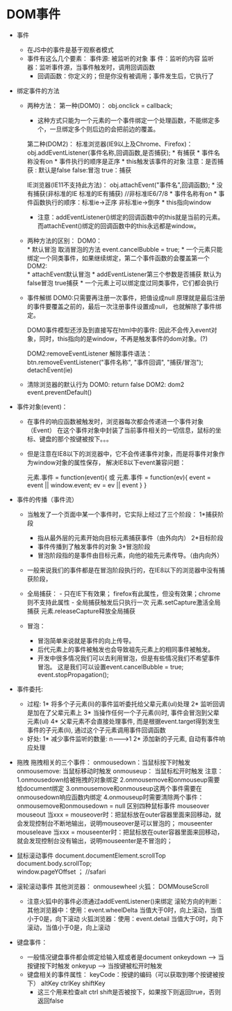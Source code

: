 
# DOM事件	
* 事件
  * 在JS中的事件是基于观察者模式		
  * 事件有这么几个要素：
    事件源: 被监听的对象
    事  件：监听的内容
    监听器：监听事件源，当事件触发时，调用回调函数
      - 回调函数：你定义的；但是你没有被调用；事件发生后，它执行了
  
* 绑定事件的方法
  * 两种方法：
    第一种(DOM0)：
      obj.onclick = callback;
       * 这种方式只能为一个元素的一个事件绑定一个处理函数，不能绑定多个，一旦绑定多个则后边的会把前边的覆盖。
       
    第二种(DOM2)：
      标准浏览器(IE9以上及Chrome、Firefox)：
        obj.addEventListener(事件名称,回调函数,是否捕获);
          * 有捕获
          * 事件名称没有on
          * 事件执行的顺序是正序
          * this触发该事件的对象
        注意：是否捕获 : 默认是false    false:冒泡 true：捕获
        
      IE浏览器(IE11不支持此方法)：
        obj.attachEvent("事件名",回调函数);
          * 没有捕获(非标准的IE 标准的IE有捕获)					//非标准IE6/7/8
          * 事件名称有on
          * 事件函数执行的顺序：标准ie->正序   非标准ie->倒序
          * this指向window
      
      - 注意：addEventListener()绑定的回调函数中的this就是当前的元素。
          而attachEvent()绑定的回调函数中的this永远都是window。
  
  * 两种方法的区别：
    DOM0：  
        * 默认冒泡
          取消冒泡的方法	event.cancelBubble = true;
        * 一个元素只能绑定一个同类事件，如果继续绑定，第二个事件函数的会覆盖第一个
    DOM2:	
        * attachEvent默认冒泡
        * addEventListener第三个参数是否捕获
          默认为false冒泡
          true捕获
        * 一个元素上可以绑定度过同类事件，它们都会执行
        
      
  
  * 事件解绑
    DOM0:只需要再注册一次事件，把值设成null
        原理就是最后注册的事件要覆盖之前的，最后一次注册事件设置成null，
          也就解除了事件绑定。
          
    DOM0事件模型还涉及到直接写在html中的事件:
        因此不会传入event对象，同时，this指向的是window，不再是触发事件的dom对象。(?)
        
    DOM2:removeEventListener
        解除事件语法：btn.removeEventListener("事件名称", "事件回调", "捕获/冒泡");
       detachEvent(ie)
       
  * 清除浏览器的默认行为
    DOM0:
      return false
    DOM2:
      dom2  event.preventDefault()
      
* 事件对象(event)：
  * 在事件的响应函数被触发时，浏览器每次都会传递进一个事件对象（Event）
    在这个事件对象中封装了当前事件相关的一切信息，鼠标的坐标、键盘的那个按键被按下。。。
  
  * 但是注意在IE8以下的浏览器中，它不会传递事件对象，而是将事件对象作为window对象的属性保存，
    解决IE8以下event兼容问题：
  
    元素.事件 = function(event){				或		元素.事件 = function(ev){
      event = event || window.event;						ev = ev || event
    }													}

* 事件的传播（事件流）
  * 当触发了一个页面中某一个事件时，它实际上经过了三个阶段：
    1*捕获阶段
      - 指从最外层的元素开始向目标元素捕获事件（由外向内）
    2*目标阶段
      - 事件传播到了触发事件的对象
    3*冒泡阶段
      - 冒泡阶段指的是事件由目标元素，向他的祖先元素传导。（由内向外）
  * 一般来说我们的事件都是在冒泡阶段执行的，在IE8以下的浏览器中没有捕获阶段，
    
  
  * 全局捕获：
        - 只在IE下有效果；
          firefox有此属性，但没有效果；chrome则不支持此属性
        - 全局捕获触发后只执行一次
          元素.setCapture激活全局捕获
          元素.releaseCapture释放全局捕获
        
  * 冒泡：
    * 冒泡简单来说就是事件的向上传导。
    * 后代元素上的事件被触发也会导致祖先元素上的相同事件被触发。
    * 开发中很多情况我们可以去利用冒泡，但是有些情况我们不希望事件冒泡。
      这是我们可以设置event.cancelBubble = true;
              event.stopPropagation();
  
* 事件委托:
  * 过程:
    1* 将多个子元素(li)的事件监听委托给父辈元素(ul)处理
    2* 监听回调是加在了父辈元素上
    3* 当操作任何一个子元素(li)时, 事件会冒泡到父辈元素(ul)
    4* 父辈元素不会直接处理事件, 而是根据event.target得到发生事件的子元素(li), 通过这个子元素调用事件回调函数
  - 好处:
    1* 减少事件监听的数量: n--->1
    2* 添加新的子元素, 自动有事件响应处理
    
* 拖拽
  拖拽相关的三个事件：
    onmousedown：当鼠标按下时触发
    onmousemove: 当鼠标移动时触发
    onmouseup：	 当鼠标松开时触发
  注意：
    1.onmousedown给被拖拽的对象绑定
    2.onmousemove和onmouseup需要给document绑定
    3.onmousemove和onmouseup这两个事件需要在onmousedown响应函数内绑定
    4.onmouseup时需要清除两个事件：onmousemove和onmousedown = null
  区别四种鼠标事件
    mouseover   mouseout	当xxx = mouseover时：把鼠标放在outer容器里面来回移动，就会发现控制台不断地输出，说明mouseover是可以冒泡的；
    mouseenter  mouseleave	当xxx = mouseenter时：把鼠标放在outer容器里面来回移动，就会发现控制台没有输出，说明mouseenter是不冒泡的；
    
* 鼠标滚动事件
  document.documentElement.scrollTop
  document.body.scrollTop;	
  window.pageYOffset ； 				//safari
* 滚轮滚动事件
  其他浏览器：
    onmousewheel
  火狐：
    DOMMouseScroll
    - 注意火狐中的事件必须通过addEventListener()来绑定
  滚轮方向的判断：
    其他浏览器中：使用：event.wheelDelta
      当值大于0时，向上滚动，当值小于0是，向下滚动
    火狐浏览器：使用：event.detail
      当值大于0时，向下滚动，当值小于0是，向上滚动
      
* 键盘事件：
  * 一般情况键盘事件都会绑定给输入框或者是document
  onkeydown --> 当按键按下时触发
  onkeyup --> 当按键被松开时触发	
  * 键盘相关的事件属性：
    keyCode：按键的编码（可以获取到哪个按键被按下）
    altKey
    ctrlKey
    shiftKey
      - 这三个用来检查alt ctrl shift是否被按下，如果按下则返回true，否则返回false
    
      

  
		